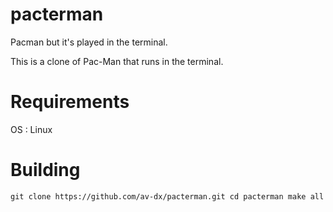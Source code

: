 # pacterman
Pacman but it's played in the terminal.

This is a clone of Pac-Man that runs in the terminal.

# Requirements

OS : Linux

# Building
`
git clone https://github.com/av-dx/pacterman.git
cd pacterman
make all
`
